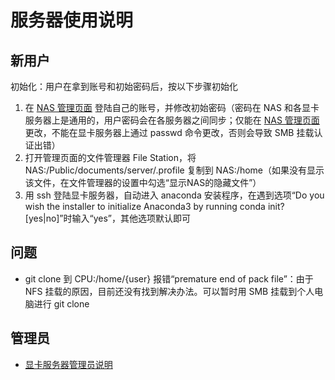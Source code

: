 # 服务器使用说明


## 新用户

初始化：用户在拿到账号和初始密码后，按以下步骤初始化
1. 在 [NAS 管理页面](https://192.168.1.119:5001/cgi-bin/) 登陆自己的账号，并修改初始密码（密码在 NAS 和各显卡服务器上是通用的，用户密码会在各服务器之间同步；仅能在 [NAS 管理页面](https://192.168.1.119:5001/cgi-bin/) 更改，不能在显卡服务器上通过 passwd 命令更改，否则会导致 SMB 挂载认证出错）
1. 打开管理页面的文件管理器 File Station，将 NAS:/Public/documents/server/.profile 复制到 NAS:/home（如果没有显示该文件，在文件管理器的设置中勾选“显示NAS的隐藏文件”）
1. 用 ssh 登陆显卡服务器，自动进入 anaconda 安装程序，在遇到选项“Do you wish the installer to initialize Anaconda3 by running conda init? [yes|no]”时输入“yes”，其他选项默认即可


## 问题
- git clone 到 CPU:/home/{user} 报错“premature end of pack file”：由于 NFS 挂载的原因，目前还没有找到解决办法。可以暂时用 SMB 挂载到个人电脑进行 git clone


## 管理员

* [显卡服务器管理员说明](README_admin.md)
